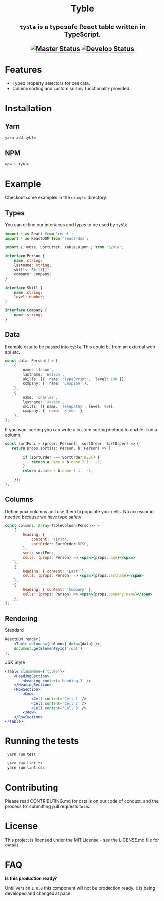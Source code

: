 <h1 align="center">
<br>
Tyble
<br>
</h1>
<h2 align="center">

`tyble` is a typesafe React table written in TypeScript.


[![Master Status](https://travis-ci.org/jbw/tyble.svg?branch=master)](https://travis-ci.org/jbw/tyble)
[![Develop Status](https://travis-ci.org/jbw/tyble.svg?branch=develop)](https://travis-ci.org/jbw/tyble)
</h2>

# Features

* Typed property selectors for cell data.
* Column sorting and custom sorting functionality provided.

# Installation

## Yarn

```bash
yarn add tyble
```

## NPM

```bash
npm i tyble
```

# Example

Checkout some examples in the `example` directory.

## Types

You can define our interfaces and types to be used by `tyble`.

```typescript
import * as React from 'react';
import * as ReactDOM from 'react-dom';

import { Tyble, SortOrder, TableColumn } from 'tyble';

interface Person {
    name: string;
    lastname: string;
    skills: Skill[];
    company: Company;
}

interface Skill {
    name: string;
    level: number;
}

interface Company {
    name: string;
}

```

## Data

Example data to be passed into `tyble`. This could be from an external web api etc.

```typescript
const data: Person[] = [
    {
        name: 'Jason',
        lastname: 'Watson',
        skills: [{  name: 'TypeScript',  level: 100 }],
        company: {  name: 'Caspian' },
    },
    {
        name: 'Charles',
        lastname: 'Xavier',
        skills: [{ name: 'Telepathy', level: 90}],
        company: {  name: 'X-Men' },
    },
];
```

If you want sorting you can write a custom sorting method to enable it on a column.

```typescript
const sortFunc = (props: Person[], sortOrder: SortOrder) => {
   return props.sort((a: Person, b: Person) => {

        if (sortOrder === SortOrder.DESC) {
            return a.name > b.name ? 1 : -1;
        }
        return a.name < b.name ? 1 : -1;

    });
};
```

## Columns

Define your columns and use them to populate your cells. No
accessor id needed because we have type safety!

```jsx
const columns: Array<TableColumn<Person>> = [
    {
        heading: {
            content: 'First',
            sortOrder: SortOrder.DESC,
        },
        sort: sortFunc,
        cells: (props: Person) => <span>{props.name}</span>
    },
    {
        heading: { content: 'Last' },
        cells: (props: Person) => <span>{props.lastname}</span>
    },
    {
        heading: { content: 'Company' },
        cells: (props: Person) => <span>{props.company.name}</span>
    },
];
```

## Rendering

Standard

```jsx
ReactDOM.render(
    <Table columns={columns} data={data} />,
    document.getElementById('root'),
);
```

JSX Style

```jsx
<Table className={'tyble'}>
    <HeadingSection>
        <Heading content='Heading 1' />
    </HeadingSection>
    <RowSection>
        <Row>
            <Cell content='Cell 1' />
            <Cell content='Cell 2' />
            <Cell content='Cell 3' />
        </Row>
    </RowSection>
</Table>;
```

# Running the tests

```bash
 yarn run test
```

```bash
 yarn run lint:ts
 yarn run lint:css
```

# Contributing

Please read CONTRIBUTING.md for details on our code of conduct, and the process for submitting pull requests to us.

# License

This project is licensed under the MIT License - see the LICENSE.md file for details.

# FAQ

**Is this production ready?**

Until version `1.0.0` this component will not be production ready. It is being developed and changed at pace.
